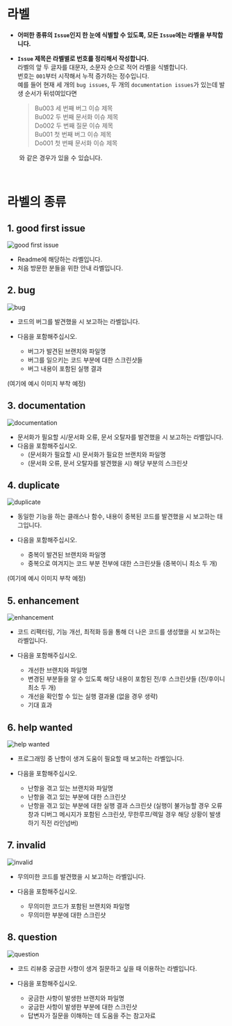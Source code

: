 # 라벨 
* **어떠한 종류의 `Issue`인지 한 눈에 식별할 수 있도록, 모든 `Issue`에는 라벨을 부착합니다.**
* **`Issue` 제목은 라벨별로 번호를 정리해서 작성합니다.**   
라벨의 앞 두 글자를 대문자, 소문자 순으로 적어 라벨을 식별합니다.   
번호는 `001`부터 시작해서 누적 증가하는 정수입니다.   
예를 들어 현재 세 개의 `bug issues`, 두 개의 `documentation issues`가 있는데 발생 순서가 뒤섞여있다면

   >Bu003 세 번째 버그 이슈 제목   
   >Bu002 두 번째 문서화 이슈 제목   
   >Do002 두 번째 질문 이슈 제목   
   >Bu001 첫 번째 버그 이슈 제목   
   >Do001 첫 번째 문서화 이슈 제목   

&nbsp;&nbsp;&nbsp;&nbsp;&nbsp;&nbsp;&nbsp;와 같은 경우가 있을 수 있습니다.   

</br>

# 라벨의 종류

## 1. good first issue
![good first issue](https://user-images.githubusercontent.com/73771162/190851817-2e23caa6-edec-487c-ba77-4c364e14681b.png)

- Readme에 해당하는 라벨입니다.
- 처음 방문한 분들을 위한 안내 라벨입니다.


## 2. bug
![bug](https://user-images.githubusercontent.com/73771162/190851920-dc231a87-a216-4120-87d4-18c21c8ea1a9.png)

- 코드의 버그를 발견했을 시 보고하는 라벨입니다.
- 다음을 포함해주십시오.

  - 버그가 발견된 브랜치와 파일명
  - 버그를 일으키는 코드 부분에 대한 스크린샷들
  - 버그 내용이 포함된 실행 결과



(여기에 예시 이미지 부착 예정)


## 3. documentation
![documentation](https://user-images.githubusercontent.com/73771162/190851926-b7b5874a-b0c2-4d98-b9fd-2244990f59b5.png)

- 문서화가 필요할 시/문서화 오류, 문서 오탈자를 발견했을 시 보고하는 라벨입니다.
- 다음을 포함해주십시오.
   - (문서화가 필요할 시) 문서화가 필요한 브랜치와 파일명
   - (문서화 오류, 문서 오탈자를 발견했을 시) 해당 부분의 스크린샷


## 4. duplicate
![duplicate](https://user-images.githubusercontent.com/73771162/190851930-6360e706-cc0f-4ed2-be82-efa8831e526b.png)

- 동일한 기능을 하는 클래스나 함수, 내용이 중복된 코드를 발견했을 시 보고하는 태그입니다.
- 다음을 포함해주십시오.

   - 중복이 발견된 브랜치와 파일명
   - 중복으로 여겨지는 코드 부분 전부에 대한 스크린샷들 (중복이니 최소 두 개)

(여기에 예시 이미지 부착 예정)


## 5. enhancement
![enhancement](https://user-images.githubusercontent.com/73771162/190851933-a82e9cc9-1cde-42bf-b82a-878fb2a5251d.png)

- 코드 리팩터링, 기능 개선, 최적화 등을 통해 더 나은 코드를 생성했을 시 보고하는 라벨입니다.
- 다음을 포함해주십시오.

   - 개선한 브랜치와 파일명
   - 변경된 부분들을 알 수 있도록 해당 내용이 포함된 전/후 스크린샷들 (전/후이니 최소 두 개)
   - 개선을 확인할 수 있는 실행 결과물 (없을 경우 생략)
   - 기대 효과


## 6. help wanted
![help wanted](https://user-images.githubusercontent.com/73771162/190851936-3ca33d1e-e6d7-4d91-9214-09d01a65d543.png)

- 프로그래밍 중 난항이 생겨 도움이 필요할 때 보고하는 라벨입니다.
- 다음을 포함해주십시오.

   - 난항을 겪고 있는 브랜치와 파일명
   - 난항을 겪고 있는 부분에 대한 스크린샷
   - 난항을 겪고 있는 부분에 대한 실행 결과 스크린샷 (실행이 불가능할 경우 오류창과 디버그 메시지가 포함된 스크린샷, 무한루프/렉일 경우 해당 상황이 발생하기 직전 라인넘버)


## 7. invalid
![invalid](https://user-images.githubusercontent.com/73771162/190851938-8e308bc0-8fbf-497d-8d3d-bdac26d09c7d.png)

- 무의미한 코드를 발견했을 시 보고하는 라벨입니다.
- 다음을 포함해주십시오.

   - 무의미한 코드가 포함된 브랜치와 파일명
   - 무의미한 부분에 대한 스크린샷


## 8. question
![question](https://user-images.githubusercontent.com/73771162/190851942-4ab44d4d-0f5e-4057-8516-a5482cc1a5dd.png)

- 코드 리뷰중 궁금한 사항이 생겨 질문하고 싶을 때 이용하는 라벨입니다.
- 다음을 포함해주십시오.

   - 궁금한 사항이 발생한 브랜치와 파일명
   - 궁금한 사항이 발생한 부분에 대한 스크린샷
   - 답변자가 질문을 이해하는 데 도움을 주는 참고자료
